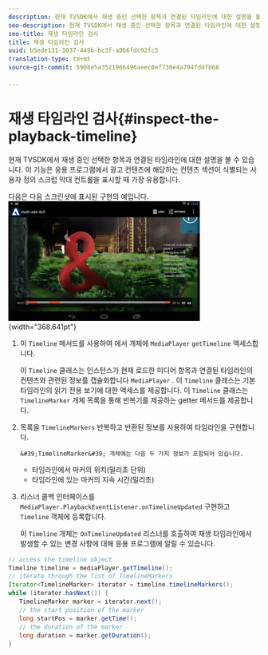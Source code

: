 ```yaml
---
description: 현재 TVSDK에서 재생 중인 선택한 항목과 연결된 타임라인에 대한 설명을 볼 수 있습니다. 이 기능은 응용 프로그램에서 광고 컨텐츠에 해당하는 컨텐츠 섹션이 식별되는 사용자 정의 스크럽 막대 컨트롤을 표시할 때 가장 유용합니다.
seo-description: 현재 TVSDK에서 재생 중인 선택한 항목과 연결된 타임라인에 대한 설명을 볼 수 있습니다. 이 기능은 응용 프로그램에서 광고 컨텐츠에 해당하는 컨텐츠 섹션이 식별되는 사용자 정의 스크럽 막대 컨트롤을 표시할 때 가장 유용합니다.
seo-title: 재생 타임라인 검사
title: 재생 타임라인 검사
uuid: b5ede131-1037-449b-bc3f-a066fdc92fc5
translation-type: tm+mt
source-git-commit: 5908e5a3521966496aeec0ef730e4a704fddfb68

---
```



# 재생 타임라인 검사{#inspect-the-playback-timeline}

현재 TVSDK에서 재생 중인 선택한 항목과 연결된 타임라인에 대한 설명을 볼 수 있습니다. 이 기능은 응용 프로그램에서 광고 컨텐츠에 해당하는 컨텐츠 섹션이 식별되는 사용자 정의 스크럽 막대 컨트롤을 표시할 때 가장 유용합니다.

다음은 다음 스크린샷에 표시된 구현의 예입니다.  ![](assets/inspect-playback.jpg){width=&quot;368.641pt&quot;}

1. 이 `Timeline` 메서드를 사용하여 에서 개체에 `MediaPlayer` `getTimeline` 액세스합니다.

   이 `Timeline` 클래스는 인스턴스가 현재 로드한 미디어 항목과 연결된 타임라인의 컨텐츠와 관련된 정보를 캡슐화합니다 `MediaPlayer` . 이 `Timeline` 클래스는 기본 타임라인의 읽기 전용 보기에 대한 액세스를 제공합니다. 이 `Timeline` 클래스는 `TimelineMarker` 개체 목록을 통해 반복기를 제공하는 getter 메서드를 제공합니다.

1. 목록을 `TimelineMarkers` 반복하고 반환된 정보를 사용하여 타임라인을 구현합니다.

       &#39;TimelineMarker&#39; 개체에는 다음 두 가지 정보가 포함되어 있습니다.
   
   * 타임라인에서 마커의 위치(밀리초 단위)
   * 타임라인에 있는 마커의 지속 시간(밀리초)

1. 리스너 콜백 인터페이스를 `MediaPlayer.PlaybackEventListener.onTimelineUpdated` 구현하고 `Timeline` 객체에 등록합니다.

   이 `Timeline` 개체는 `OnTimelineUpdated` 리스너를 호출하여 재생 타임라인에서 발생할 수 있는 변경 사항에 대해 응용 프로그램에 알릴 수 있습니다.

```java
// access the timeline object 
Timeline timeline = mediaPlayer.getTimeline(); 
// iterate through the list of TimelineMarkers 
Iterator<TimelineMarker> iterator = timeline.timelineMarkers(); 
while (iterator.hasNext()) { 
   TimelineMarker marker = iterator.next(); 
   // the start position of the marker 
   long startPos = marker.getTime(); 
   // the duration of the marker 
   long duration = marker.getDuration(); 
}
```


